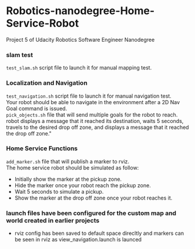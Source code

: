 # Robotics-nanodegree-Home-Service-Robot
Project 5 of Udacity Robotics Software Engineer Nanodegree


### slam test
`test_slam.sh` script file to launch it for manual mapping test.

### Localization and Navigation  
`test_navigation.sh` script file to launch it for manual navigation test.  
Your robot should be able to navigate in the environment after a 2D Nav Goal command is issued.  
`pick_objects.sh` file that will send multiple goals for the robot to reach.  
 robot displays a message that it reached its destination, waits 5 seconds, travels to the desired drop off zone, and displays a message that it reached the drop off zone."  
### Home Service Functions  
 `add_marker.sh` file that will publish a marker to rviz.  
The home service robot should be simulated as follow:  
* Initially show the marker at the pickup zone.
* Hide the marker once your robot reach the pickup zone.
* Wait 5 seconds to simulate a pickup.
* Show the marker at the drop off zone once your robot reaches it.

### launch files have been configured for the custom map and world created in earlier projects
* rviz config has been saved to default space direcltly and markers can be seen in rviz as view_navigation.launch is launced

